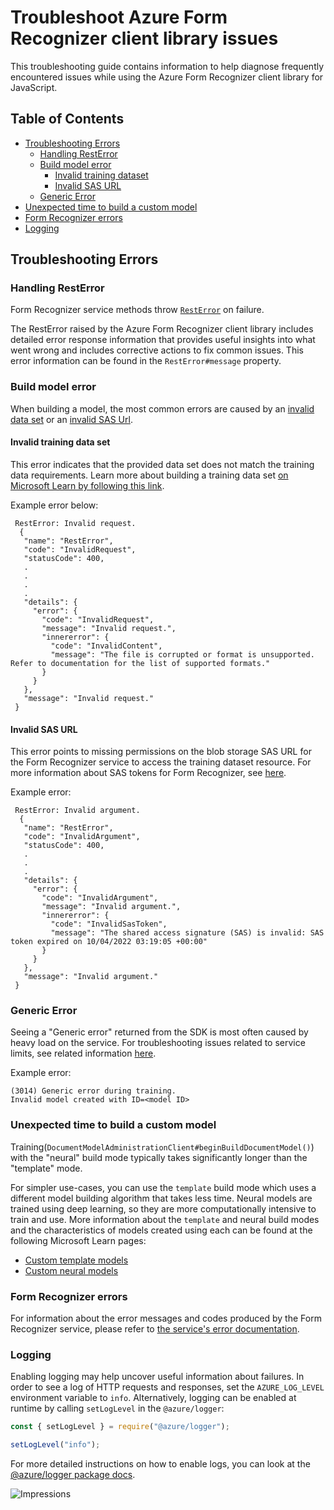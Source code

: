 # Troubleshoot Azure Form Recognizer client library issues

This troubleshooting guide contains information to help diagnose frequently encountered issues while using the Azure Form Recognizer client library for JavaScript.

## Table of Contents

- [Troubleshooting Errors](#troubleshooting-errors)
  - [Handling RestError](#handling-resterror)
  - [Build model error](#build-model-error)
    - [Invalid training dataset](#invalid-training-data-set)
    - [Invalid SAS URL](#invalid-sas-url)
  - [Generic Error](#generic-error)
- [Unexpected time to build a custom model](#unexpected-time-to-build-a-custom-model)
- [Form Recognizer errors](#form-recognizer-errors)
- [Logging](#logging)

## Troubleshooting Errors

### Handling RestError

Form Recognizer service methods throw [`RestError`] on failure.

The RestError raised by the Azure Form Recognizer client library includes detailed error response information that provides useful insights into what went wrong and includes corrective actions to fix common issues.
This error information can be found in the `RestError#message` property.

### Build model error

When building a model, the most common errors are caused by an [invalid data set](#invalid-training-data-set) or an [invalid SAS Url](#invalid-sas-url).

#### Invalid training data set

This error indicates that the provided data set does not match the training data requirements.
Learn more about building a training data set [on Microsoft Learn by following this link](https://aka.ms/customModelV3).

Example error below:

```
 RestError: Invalid request.
  {
   "name": "RestError",
   "code": "InvalidRequest",
   "statusCode": 400,
   .
   .
   .
   .
   "details": {
     "error": {
       "code": "InvalidRequest",
       "message": "Invalid request.",
       "innererror": {
         "code": "InvalidContent",
         "message": "The file is corrupted or format is unsupported. Refer to documentation for the list of supported formats."
       }
     }
   },
   "message": "Invalid request."
 }
```

#### Invalid SAS URL

This error points to missing permissions on the blob storage SAS URL for the Form Recognizer service to access the training dataset resource. For more information about SAS tokens for Form Recognizer, see [here](https://learn.microsoft.com/azure/applied-ai-services/form-recognizer/create-sas-tokens).

Example error:

```
 RestError: Invalid argument.
  {
   "name": "RestError",
   "code": "InvalidArgument",
   "statusCode": 400,
   .
   .
   .
   "details": {
     "error": {
       "code": "InvalidArgument",
       "message": "Invalid argument.",
       "innererror": {
         "code": "InvalidSasToken",
         "message": "The shared access signature (SAS) is invalid: SAS token expired on 10/04/2022 03:19:05 +00:00"
       }
     }
   },
   "message": "Invalid argument."
 }
```

### Generic Error

Seeing a "Generic error" returned from the SDK is most often caused by heavy load on the service. For troubleshooting issues related to service limits, see related information [here](https://learn.microsoft.com/azure/applied-ai-services/form-recognizer/service-limits?tabs=v30).

Example error:

```
(3014) Generic error during training.
Invalid model created with ID=<model ID>
```

### Unexpected time to build a custom model

Training(`DocumentModelAdministrationClient#beginBuildDocumentModel()`) with the "neural" build mode typically takes significantly longer than the "template" mode.

For simpler use-cases, you can use the `template` build mode which uses a different model building algorithm that takes less time. Neural models are trained using deep learning, so they are more computationally intensive to train and use. More information about the `template` and neural build modes and the characteristics of models created using each can be found at the following Microsoft Learn pages:

- [Custom template models](https://aka.ms/custom-template-models)
- [Custom neural models](https://aka.ms/custom-neural-models)

### Form Recognizer errors

For information about the error messages and codes produced by the Form Recognizer service, please refer to [the service's error documentation][fr-errors].

### Logging

Enabling logging may help uncover useful information about failures. In order to see a log of HTTP requests and responses, set the `AZURE_LOG_LEVEL` environment variable to `info`. Alternatively, logging can be enabled at runtime by calling `setLogLevel` in the `@azure/logger`:

```javascript
const { setLogLevel } = require("@azure/logger");

setLogLevel("info");
```


For more detailed instructions on how to enable logs, you can look at the [@azure/logger package docs](https://github.com/Azure/azure-sdk-for-js/tree/main/sdk/core/logger).

![Impressions](https://azure-sdk-impressions.azurewebsites.net/api/impressions/azure-sdk-for-js%2Fsdk%2Fformrecognizer%2Fai-form-recognizer%2FTROUBLESHOOTING.png)

[`resterror`]: https://github.com/Azure/azure-sdk-for-js/blob/main/sdk/core/core-rest-pipeline/src/restError.ts
[fr-errors]: https://aka.ms/azsdk/formrecognizer/errors

